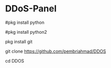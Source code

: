 # DDoS-Panel

#pkg install python

#pkg install python2

pkg install git

git clone https://github.com/pembriahmad/DDOS

cd DDOS
